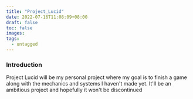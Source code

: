 ```yaml
---
title: "Project_Lucid"
date: 2022-07-16T11:08:09+08:00
draft: false
toc: false
images:
tags:
  - untagged
---
```


### Introduction

Project Lucid will be my personal project where my goal is to finish a game along with the mechanics and systems I haven't made yet. It'll be an ambitious project and hopefully it won't be discontinued